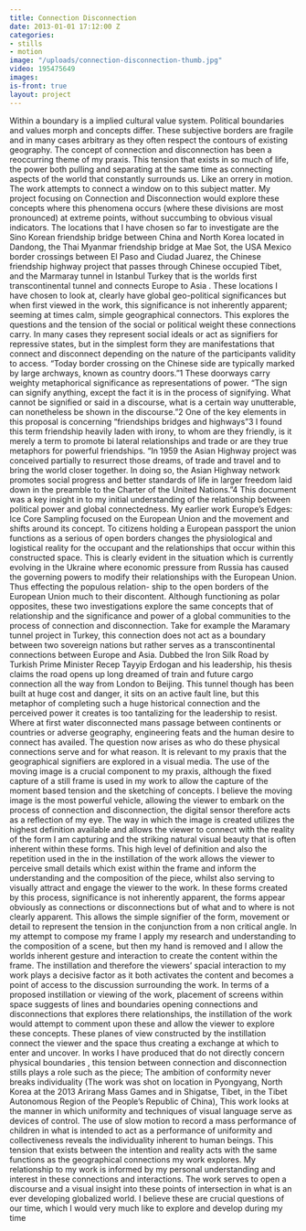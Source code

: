 ```yaml
---
title: Connection Disconnection
date: 2013-01-01 17:12:00 Z
categories:
- stills
- motion
image: "/uploads/connection-disconnection-thumb.jpg"
video: 195475649
images: 
is-front: true
layout: project
---
```


Within a boundary is a implied cultural value system. Political boundaries and values morph and concepts differ. These subjective borders are fragile and in many cases arbitrary as they often respect the contours of existing geography. The concept of connection and disconnection has been a reoccurring theme of my praxis. This tension that exists in so much of life, the power both pulling and separating at the same time as connecting aspects of the world that constantly surrounds us. Like an orrery in motion. The work attempts to connect a window on to this subject matter. My project focusing on Connection and Disconnection would explore these concepts where this phenomena occurs (where these divisions are most pronounced) at extreme points, without succumbing to obvious visual indicators. The locations that I have chosen so far to investigate are the Sino Korean friendship bridge between China and North Korea located in Dandong, the Thai Myanmar friendship bridge at Mae Sot, the USA Mexico border crossings between El Paso and Ciudad Juarez, the Chinese friendship highway project that passes through Chinese occupied Tibet, and the Marmaray tunnel in Istanbul Turkey that is the worlds first transcontinental tunnel and connects Europe to Asia . These locations I have chosen to look at, clearly have global geo-political significances but when first viewed in the work, this significance is not inherently apparent; seeming at times calm, simple geographical connectors. This explores the questions and the tension of the social or political weight these connections carry. In many cases they represent social ideals or act as signifiers for repressive states, but in the simplest form they are manifestations that connect and disconnect depending on the nature of the participants validity to access. “Today border crossing on the Chinese side are typically marked by large archways, known as country doors.”1 These doorways carry weighty metaphorical significance as representations of power. “The sign can signify anything, except the fact it is in the process of signifying. What cannot be signified or said in a discourse, what is a certain way unutterable, can nonetheless be shown in the discourse.”2 One of the key elements in this proposal is concerning “friendships bridges and highways”3 I found this term friendship heavily laden with irony, to whom are they friendly, is it merely a term to promote bi lateral relationships and trade or are they true metaphors for powerful friendships. “In 1959 the Asian Highway project was conceived partially to resurrect those dreams, of trade and travel and to bring the world closer together. In doing so, the Asian Highway network promotes social progress and better standards of life in larger freedom laid down in the preamble to the Charter of the United Nations.”4 This document was a key insight in to my initial understanding of the relationship between political power and global connectedness. My earlier work Europe’s Edges: Ice Core Sampling focused on the European Union and the movement and shifts around its concept. To citizens holding a European passport the union functions as a serious of open borders changes the physiological and logistical reality for the occupant and the relationships that occur within this constructed space. This is clearly evident in the situation which is currently evolving in the Ukraine where economic pressure from Russia has caused the governing powers to modify their relationships with the European Union. Thus effecting the populous relation- ship to the open borders of the European Union much to their discontent. Although functioning as polar opposites, these two investigations explore the same concepts that of relationship and the significance and power of a global communities to the process of connection and disconnection. Take for example the Maramary tunnel project in Turkey, this connection does not act as a boundary between two sovereign nations but rather serves as a transcontinental connections between Europe and Asia. Dubbed the Iron Silk Road by Turkish Prime Minister Recep Tayyip Erdogan and his leadership, his thesis claims the road opens up long dreamed of train and future cargo connection all the way from London to Beijing. This tunnel though has been built at huge cost and danger, it sits on an active fault line, but this metaphor of completing such a huge historical connection and the perceived power it creates is too tantalizing for the leadership to resist. Where at first water disconnected mans passage between continents or countries or adverse geography, engineering feats and the human desire to connect has availed. The question now arises as who do these physical connections serve and for what reason. It is relevant to my praxis that the geographical signifiers are explored in a visual media. The use of the moving image is a crucial component to my praxis, although the fixed capture of a still frame is used in my work to allow the capture of the moment based tension and the sketching of concepts. I believe the moving image is the most powerful vehicle, allowing the viewer to embark on the process of connection and disconnection, the digital sensor therefore acts as a reflection of my eye. The way in which the image is created utilizes the highest definition available and allows the viewer to connect with the reality of the form I am capturing and the striking natural visual beauty that is often inherent within these forms. This high level of definition and also the repetition used in the in the instillation of the work allows the viewer to perceive small details which exist within the frame and inform the understanding and the composition of the piece, whilst also serving to visually attract and engage the viewer to the work. In these forms created by this process, significance is not inherently apparent, the forms appear obviously as connections or disconnections but of what and to where is not clearly apparent. This allows the simple signifier of the form, movement or detail to represent the tension in the conjunction from a non critical angle. In my attempt to compose my frame I apply my research and understanding to the composition of a scene, but then my hand is removed and I allow the worlds inherent gesture and interaction to create the content within the frame. The instillation and therefore the viewers’ spacial interaction to my work plays a decisive factor as it both activates the content and becomes a point of access to the discussion surrounding the work. In terms of a proposed instillation or viewing of the work, placement of screens within space suggests of lines and boundaries opening connections and disconnections that explores there relationships, the instillation of the work would attempt to comment upon these and allow the viewer to explore these concepts. These planes of view constructed by the instillation connect the viewer and the space thus creating a exchange at which to enter and uncover. In works I have produced that do not directly concern physical boundaries , this tension between connection and disconnection stills plays a role such as the piece; The ambition of conformity never breaks individuality (The work was shot on location in Pyongyang, North Korea at the 2013 Arirang Mass Games and in Shigatse, Tibet, in the Tibet Autonomous Region of the People’s Republic of China), This work looks at the manner in which uniformity and techniques of visual language serve as devices of control. The use of slow motion to record a mass performance of children in what is intended to act as a performance of uniformity and collectiveness reveals the individuality inherent to human beings. This tension that exists between the intention and reality acts with the same functions as the geographical connections my work explores. My relationship to my work is informed by my personal understanding and interest in these connections and interactions. The work serves to open a discourse and a visual insight into these points of intersection in what is an ever developing globalized world. I believe these are crucial questions of our time, which I would very much like to explore and develop during my time

